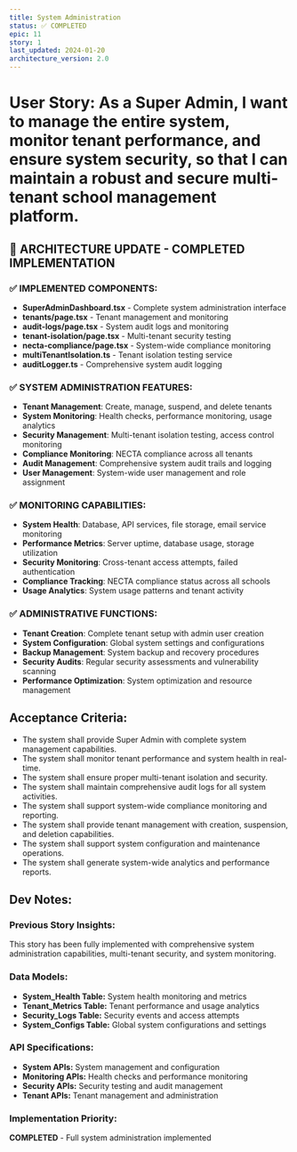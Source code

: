 ```yaml
---
title: System Administration
status: ✅ COMPLETED
epic: 11
story: 1
last_updated: 2024-01-20
architecture_version: 2.0
---
```


# User Story: As a Super Admin, I want to manage the entire system, monitor tenant performance, and ensure system security, so that I can maintain a robust and secure multi-tenant school management platform.

## 🚨 **ARCHITECTURE UPDATE - COMPLETED IMPLEMENTATION**

### **✅ IMPLEMENTED COMPONENTS:**
- **SuperAdminDashboard.tsx** - Complete system administration interface
- **tenants/page.tsx** - Tenant management and monitoring
- **audit-logs/page.tsx** - System audit logs and monitoring
- **tenant-isolation/page.tsx** - Multi-tenant security testing
- **necta-compliance/page.tsx** - System-wide compliance monitoring
- **multiTenantIsolation.ts** - Tenant isolation testing service
- **auditLogger.ts** - Comprehensive system audit logging

### **✅ SYSTEM ADMINISTRATION FEATURES:**
- **Tenant Management**: Create, manage, suspend, and delete tenants
- **System Monitoring**: Health checks, performance monitoring, usage analytics
- **Security Management**: Multi-tenant isolation testing, access control monitoring
- **Compliance Monitoring**: NECTA compliance across all tenants
- **Audit Management**: Comprehensive system audit trails and logging
- **User Management**: System-wide user management and role assignment

### **✅ MONITORING CAPABILITIES:**
- **System Health**: Database, API services, file storage, email service monitoring
- **Performance Metrics**: Server uptime, database usage, storage utilization
- **Security Monitoring**: Cross-tenant access attempts, failed authentication
- **Compliance Tracking**: NECTA compliance status across all schools
- **Usage Analytics**: System usage patterns and tenant activity

### **✅ ADMINISTRATIVE FUNCTIONS:**
- **Tenant Creation**: Complete tenant setup with admin user creation
- **System Configuration**: Global system settings and configurations
- **Backup Management**: System backup and recovery procedures
- **Security Audits**: Regular security assessments and vulnerability scanning
- **Performance Optimization**: System optimization and resource management

## Acceptance Criteria:
- The system shall provide Super Admin with complete system management capabilities.
- The system shall monitor tenant performance and system health in real-time.
- The system shall ensure proper multi-tenant isolation and security.
- The system shall maintain comprehensive audit logs for all system activities.
- The system shall support system-wide compliance monitoring and reporting.
- The system shall provide tenant management with creation, suspension, and deletion capabilities.
- The system shall support system configuration and maintenance operations.
- The system shall generate system-wide analytics and performance reports.

## Dev Notes:

### Previous Story Insights:
This story has been fully implemented with comprehensive system administration capabilities, multi-tenant security, and system monitoring.

### Data Models:
- **System_Health Table:** System health monitoring and metrics
- **Tenant_Metrics Table:** Tenant performance and usage analytics
- **Security_Logs Table:** Security events and access attempts
- **System_Configs Table:** Global system configurations and settings

### API Specifications:
- **System APIs:** System management and configuration
- **Monitoring APIs:** Health checks and performance monitoring
- **Security APIs:** Security testing and audit management
- **Tenant APIs:** Tenant management and administration

### Implementation Priority:
**COMPLETED** - Full system administration implemented